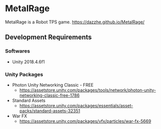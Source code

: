 # MetalRage
MetalRage is a Robot TPS game.
https://dazzhe.github.io/MetalRage/

## Development Requirements
### Softwares
- Unity 2018.4.6f1

### Unity Packages
- Photon Unity Networking Classic - FREE
  - https://assetstore.unity.com/packages/tools/network/photon-unity-networking-classic-free-1786
- Standard Assets
  - https://assetstore.unity.com/packages/essentials/asset-packs/standard-assets-32351
- War FX
  - https://assetstore.unity.com/packages/vfx/particles/war-fx-5669